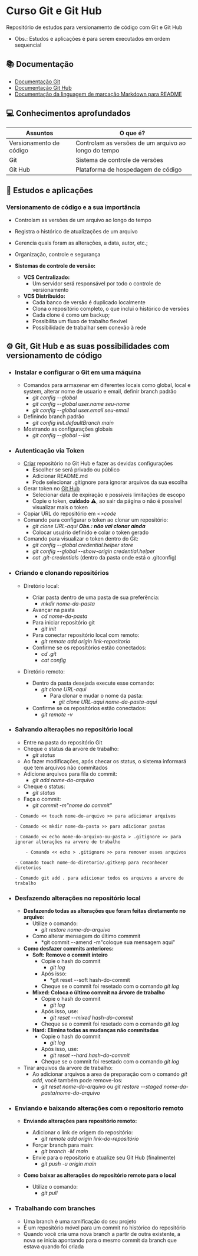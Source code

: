 
# Curso Git e Git Hub

Repositório de estudos para versionamento de código com Git e Git Hub

- Obs.: Estudos e aplicações é para serem executados em ordem sequencial

## 📚 Documentação

- [Documentação Git](https://git-scm.com/doc)
- [Documentação Git Hub](https://docs.github.com/pt)
- [Documentação da linguagem de marcação Markdown para README](https://docs.github.com/pt/get-started/writing-on-github/getting-started-with-writing-and-formatting-on-github/quickstart-for-writing-on-github)

## 💻 Conhecimentos aprofundados

| Assuntos | O que é? |
| ------------- | ------------- |
| Versionamento de código | Controlam as versões de um arquivo ao longo do tempo
| Git | Sistema de controle de versões
| Git Hub | Plataforma de hospedagem de código |

## 📖 Estudos e aplicações

### Versionamento de código e a sua importância

- Controlam as versões de um arquivo ao longo do tempo
- Registra o histórico de atualizações de um arquivo
- Gerencia quais foram as alterações, a data, autor, etc.;
- Organização, controle e segurança

- **Sistemas de controle de versão:**
    - **VCS Centralizado:**
        - Um servidor será responsável por todo o controle de versionamento
    - **VCS Distribuido:**
        - Cada banco de versão é duplicado localmente
        - Clona o repositório completo, o que inclui o histórico de versões
        - Cada clone é como um backup;
        - Possibilita um fluxo de trabalho flexível
        - Possibilidade de trabalhar sem conexão à rede

## ⚙️ **Git, Git Hub e as suas possibilidades com versionamento de código**

- ### Instalar e configurar o Git em uma máquina
    - Comandos para armazenar em diferentes locais como global, local e system, alterar nome de usuario e email, definir branch padrão
        - *git config --global*
        - *git config --global user.name seu-nome*
        - *git config --global user.email seu-email*
    - Definindo branch padrão
        - *git config init.defaultBranch main*
    - Mostrando as configurações globais
        - *git config --global --list*
- ### Autenticação via Token
    - [Criar](https://github.com/new) repositório no Git Hub e fazer as devidas configurações
        - Escolher se será privado ou público
        - Adicionar README.md
        - Pode selecionar .gitignore para ignorar arquivos da sua escolha
    - Gerar token no [Git Hub](https://github.com/settings/tokens)
        - Selecionar data de expiração e possíveis limitações de escopo
        - Copie o token, **cuidado** ⚠️, ao sair da página o não é possível visualizar mais o token 
    - Copiar URL do repositório em *<>code*
    - Comando para configurar o token ao clonar um repositório:
        - *git clone URL-aqui* ***Obs.: não vai clonar ainda***
        - Colocar usuário definido e colar o token gerado
    - Comando para visualizar o token dentro do Git:
        - *git config --global credential.helper store*
        - *git config --global --show-origin credential.helper*
        - *cat .git-credentials* (dentro da pasta onde está o .gitconfig)
- ### Criando e clonando repositórios
    - Diretório local:
        - Criar pasta dentro de uma pasta de sua preferência:
            - *mkdir nome-da-pasta*
        - Avançar na pasta
            - *cd nome-da-pasta*
        - Para iniciar repositório git    
            - *git init* 
        - Para conectar repositório local com remoto:
            - *git remote add origin link-repositorio*
        - Confirme se os repositórios estão conectados:
            - *cd .git*
            - *cat config*




    - Diretório remoto:
        - Dentro da pasta desejada execute esse comando:
            - *git clone URL-aqui* 
                - Para clonar e mudar o nome da pasta:
                    - *git clone URL-aqui nome-da-pasta-aqui*
        - Confirme se os repositórios estão conectados:
            - *git remote -v*
- ### Salvando alterações no repositório local
    - Entre na pasta do repositório Git
    - Cheque o status da arvore de trabalho:
        - *git status*     
    - Ao fazer modificações, após checar os status, o sistema informará que tem arquivos não commitados
    - Adicione arquivos para fila do commit:
        - *git add nome-do-arquivo*
    - Cheque o status:
        - *git status*
    - Faça o commit:
        - *git commit -m"nome do commit"*

    ```
    - Comando << touch nome-do-arquivo >> para adicionar arquivos

    - Comando << mkdir nome-da-pasta >> para adicionar pastas

    - Comando << echo nome-do-arquivo-ou-pasta > .gitignore >> para
    ignorar alterações na arvore de trabalho

        - Comando << echo > .gitignore >> para remover esses arquivos

    - Comando touch nome-do-diretorio/.gitkeep para reconhecer diretorios

    - Comando git add . para adicionar todos os arquivos a arvore de 
    trabalho
    ```

- ### Desfazendo alterações no repositório local
    - **Desfazendo todas as alterações que foram feitas diretamente no arquivo:**
        - Utilize o comando:
            - *git restore nome-do-arquivo*
        - Como alterar mensagem do último commmit
            - *git commit --amend -m"coloque sua mensagem aqui"
    - **Como desfazer commits anteriores:**
        - **Soft: Remove o commit inteiro**
            - Copie o hash do commit
                - *git log*
            - Após isso:
                - *git reset --soft hash-do-commit
            - Cheque se o commit foi resetado com o comando *git log*
        - **Mixed: Coloca o último commit na árvore de trabalho** 
            - Copie o hash do commit
                - *git log*
            - Após isso, use:
                - *git reset --mixed hash-do-commit*
            - Cheque se o commit foi resetado com o comando *git log*
        - **Hard: Elimina todas as mudanças não commitadas**
            - Copie o hash do commit
                - *git log*
            - Após isso, use:
                - *git reset --hard hash-do-commit*
            - Cheque se o commit foi resetado com o comando *git log*
    - Tirar arquivos da arvore de trabalho:
        - Ao adicionar arquivos a area de preparação com o comando *git add*, você também pode remove-los:
            - *git reset nome-do-arquivo* ou *git restore --staged nome-da-pasta/nome-do-arquivo*

- ### Enviando e baixando alterações com o repositorio remoto
    - **Enviando alterações para repositório remoto:**

        - Adicionar o link de origem do repositório:
            - *git remote add origin link-do-repositório*
        - Forçar branch para main:
            - *git branch -M main*
        - Envie para o repositorio e atualize seu Git Hub (finalmente)
            - *git push -u origin main*
    - **Como baixar as alterações do repositório remoto para o local**
        - Utilize o comando:
            - *git pull*
- ### Trabalhando com branches
    - Uma branch é uma ramificação do seu projeto
    - É um repositório móvel para um commit no histórico do repositório
    - Quando você cria uma nova branch a partir de outra existente, a nova se inicia apontando para o mesmo commit da branch que estava quando foi criada